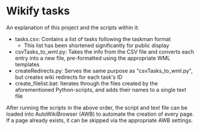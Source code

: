 # Wikify tasks

An explanation of this project and the scripts within it:
* tasks.csv: Contains a list of tasks following the taskman format
  * This list has been shortened significantly for public display
* csvTasks_to_wml.py: Takes the info from the CSV file and converts each entry into a new file, pre-formatted using the appropriate WML templates
* createRedirects.py: Serves the same purpose as "csvTasks_to_wml.py", but creates wiki redirects for each task's ID
* create_filelist.bat: Iterates through the files created by the aforementioned Python-scripts, and adds their names to a single text file

After running the scripts in the above order, the script and text file can be loaded into AutoWikiBrowser (AWB) to automate the creation of every page. If a page already exists, it can be skipped via the appropriate AWB settings.
